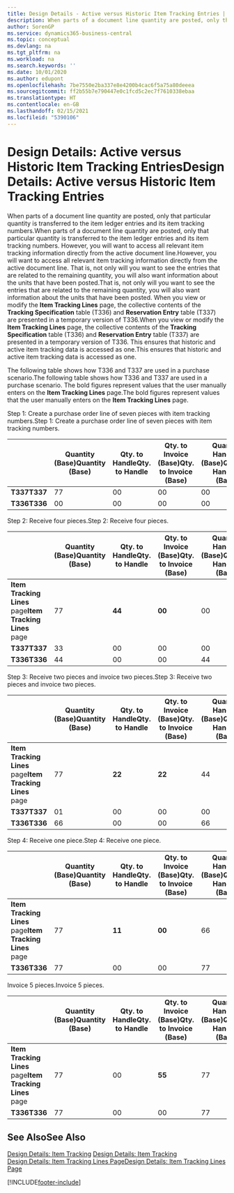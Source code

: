 ```yaml
---
title: Design Details - Active versus Historic Item Tracking Entries | Microsoft Docs
description: When parts of a document line quantity are posted, only that particular quantity is transferred to the item ledger entries and its item tracking numbers. However, you will want to access all relevant item tracking information directly from the active document line. That is, not only will you want to see the entries that are related to the remaining quantity, you will also want information about the units that have been posted. When you view or modify the **Item Tracking Lines** page, the collective contents of the **Tracking Specification** table (T336) and **Reservation Entry** table (T337) are presented in a temporary version of T336. This ensures that historic and active item tracking data is accessed as one.
author: SorenGP
ms.service: dynamics365-business-central
ms.topic: conceptual
ms.devlang: na
ms.tgt_pltfrm: na
ms.workload: na
ms.search.keywords: ''
ms.date: 10/01/2020
ms.author: edupont
ms.openlocfilehash: 7be7550e2ba337e8e4200b4cac6f5a75a80deeea
ms.sourcegitcommit: ff2b55b7e790447e0c1fcd5c2ec7f7610338ebaa
ms.translationtype: HT
ms.contentlocale: en-GB
ms.lasthandoff: 02/15/2021
ms.locfileid: "5390106"
---
```

# <a name="design-details-active-versus-historic-item-tracking-entries"></a><span data-ttu-id="5ef1a-107">Design Details: Active versus Historic Item Tracking Entries</span><span class="sxs-lookup"><span data-stu-id="5ef1a-107">Design Details: Active versus Historic Item Tracking Entries</span></span>
<span data-ttu-id="5ef1a-108">When parts of a document line quantity are posted, only that particular quantity is transferred to the item ledger entries and its item tracking numbers.</span><span class="sxs-lookup"><span data-stu-id="5ef1a-108">When parts of a document line quantity are posted, only that particular quantity is transferred to the item ledger entries and its item tracking numbers.</span></span> <span data-ttu-id="5ef1a-109">However, you will want to access all relevant item tracking information directly from the active document line.</span><span class="sxs-lookup"><span data-stu-id="5ef1a-109">However, you will want to access all relevant item tracking information directly from the active document line.</span></span> <span data-ttu-id="5ef1a-110">That is, not only will you want to see the entries that are related to the remaining quantity, you will also want information about the units that have been posted.</span><span class="sxs-lookup"><span data-stu-id="5ef1a-110">That is, not only will you want to see the entries that are related to the remaining quantity, you will also want information about the units that have been posted.</span></span> <span data-ttu-id="5ef1a-111">When you view or modify the **Item Tracking Lines** page, the collective contents of the **Tracking Specification** table (T336) and **Reservation Entry** table (T337) are presented in a temporary version of T336.</span><span class="sxs-lookup"><span data-stu-id="5ef1a-111">When you view or modify the **Item Tracking Lines** page, the collective contents of the **Tracking Specification** table (T336) and **Reservation Entry** table (T337) are presented in a temporary version of T336.</span></span> <span data-ttu-id="5ef1a-112">This ensures that historic and active item tracking data is accessed as one.</span><span class="sxs-lookup"><span data-stu-id="5ef1a-112">This ensures that historic and active item tracking data is accessed as one.</span></span>  

 <span data-ttu-id="5ef1a-113">The following table shows how T336 and T337 are used in a purchase scenario.</span><span class="sxs-lookup"><span data-stu-id="5ef1a-113">The following table shows how T336 and T337 are used in a purchase scenario.</span></span> <span data-ttu-id="5ef1a-114">The bold figures represent values that the user manually enters on the **Item Tracking Lines** page.</span><span class="sxs-lookup"><span data-stu-id="5ef1a-114">The bold figures represent values that the user manually enters on the **Item Tracking Lines** page.</span></span>  

 <span data-ttu-id="5ef1a-115">Step 1: Create a purchase order line of seven pieces with item tracking numbers.</span><span class="sxs-lookup"><span data-stu-id="5ef1a-115">Step 1: Create a purchase order line of seven pieces with item tracking numbers.</span></span>  

||<span data-ttu-id="5ef1a-116">**Quantity (Base)**</span><span class="sxs-lookup"><span data-stu-id="5ef1a-116">**Quantity (Base)**</span></span>|<span data-ttu-id="5ef1a-117">**Qty. to Handle**</span><span class="sxs-lookup"><span data-stu-id="5ef1a-117">**Qty. to Handle**</span></span>|<span data-ttu-id="5ef1a-118">**Qty. to Invoice (Base)**</span><span class="sxs-lookup"><span data-stu-id="5ef1a-118">**Qty. to Invoice (Base)**</span></span>|<span data-ttu-id="5ef1a-119">**Quantity Handled (Base)**</span><span class="sxs-lookup"><span data-stu-id="5ef1a-119">**Quantity Handled (Base)**</span></span>|<span data-ttu-id="5ef1a-120">**Quantity Invoiced (Base)**</span><span class="sxs-lookup"><span data-stu-id="5ef1a-120">**Quantity Invoiced (Base)**</span></span>|  
|-|----------------------------------------------|--------------------------------------------|------------------------------------------------------|-------------------------------------------------------|--------------------------------------------------------|  
|<span data-ttu-id="5ef1a-121">**T337**</span><span class="sxs-lookup"><span data-stu-id="5ef1a-121">**T337**</span></span>|<span data-ttu-id="5ef1a-122">7</span><span class="sxs-lookup"><span data-stu-id="5ef1a-122">7</span></span>|<span data-ttu-id="5ef1a-123">0</span><span class="sxs-lookup"><span data-stu-id="5ef1a-123">0</span></span>|<span data-ttu-id="5ef1a-124">0</span><span class="sxs-lookup"><span data-stu-id="5ef1a-124">0</span></span>|<span data-ttu-id="5ef1a-125">0</span><span class="sxs-lookup"><span data-stu-id="5ef1a-125">0</span></span>|<span data-ttu-id="5ef1a-126">0</span><span class="sxs-lookup"><span data-stu-id="5ef1a-126">0</span></span>|  
|<span data-ttu-id="5ef1a-127">**T336**</span><span class="sxs-lookup"><span data-stu-id="5ef1a-127">**T336**</span></span>|<span data-ttu-id="5ef1a-128">0</span><span class="sxs-lookup"><span data-stu-id="5ef1a-128">0</span></span>|<span data-ttu-id="5ef1a-129">0</span><span class="sxs-lookup"><span data-stu-id="5ef1a-129">0</span></span>|<span data-ttu-id="5ef1a-130">0</span><span class="sxs-lookup"><span data-stu-id="5ef1a-130">0</span></span>|<span data-ttu-id="5ef1a-131">0</span><span class="sxs-lookup"><span data-stu-id="5ef1a-131">0</span></span>|<span data-ttu-id="5ef1a-132">0</span><span class="sxs-lookup"><span data-stu-id="5ef1a-132">0</span></span>|  

 <span data-ttu-id="5ef1a-133">Step 2: Receive four pieces.</span><span class="sxs-lookup"><span data-stu-id="5ef1a-133">Step 2: Receive four pieces.</span></span>  

||<span data-ttu-id="5ef1a-134">**Quantity (Base)**</span><span class="sxs-lookup"><span data-stu-id="5ef1a-134">**Quantity (Base)**</span></span>|<span data-ttu-id="5ef1a-135">**Qty. to Handle**</span><span class="sxs-lookup"><span data-stu-id="5ef1a-135">**Qty. to Handle**</span></span>|<span data-ttu-id="5ef1a-136">**Qty. to Invoice (Base)**</span><span class="sxs-lookup"><span data-stu-id="5ef1a-136">**Qty. to Invoice (Base)**</span></span>|<span data-ttu-id="5ef1a-137">**Quantity Handled (Base)**</span><span class="sxs-lookup"><span data-stu-id="5ef1a-137">**Quantity Handled (Base)**</span></span>|<span data-ttu-id="5ef1a-138">**Quantity Invoiced (Base)**</span><span class="sxs-lookup"><span data-stu-id="5ef1a-138">**Quantity Invoiced (Base)**</span></span>|  
|-|----------------------------------------------|--------------------------------------------|------------------------------------------------------|-------------------------------------------------------|--------------------------------------------------------|  
|<span data-ttu-id="5ef1a-139">**Item Tracking Lines** page</span><span class="sxs-lookup"><span data-stu-id="5ef1a-139">**Item Tracking Lines** page</span></span>|<span data-ttu-id="5ef1a-140">7</span><span class="sxs-lookup"><span data-stu-id="5ef1a-140">7</span></span>|<span data-ttu-id="5ef1a-141">**4**</span><span class="sxs-lookup"><span data-stu-id="5ef1a-141">**4**</span></span>|<span data-ttu-id="5ef1a-142">**0**</span><span class="sxs-lookup"><span data-stu-id="5ef1a-142">**0**</span></span>|<span data-ttu-id="5ef1a-143">0</span><span class="sxs-lookup"><span data-stu-id="5ef1a-143">0</span></span>|<span data-ttu-id="5ef1a-144">0</span><span class="sxs-lookup"><span data-stu-id="5ef1a-144">0</span></span>|  
|<span data-ttu-id="5ef1a-145">**T337**</span><span class="sxs-lookup"><span data-stu-id="5ef1a-145">**T337**</span></span>|<span data-ttu-id="5ef1a-146">3</span><span class="sxs-lookup"><span data-stu-id="5ef1a-146">3</span></span>|<span data-ttu-id="5ef1a-147">0</span><span class="sxs-lookup"><span data-stu-id="5ef1a-147">0</span></span>|<span data-ttu-id="5ef1a-148">0</span><span class="sxs-lookup"><span data-stu-id="5ef1a-148">0</span></span>|<span data-ttu-id="5ef1a-149">0</span><span class="sxs-lookup"><span data-stu-id="5ef1a-149">0</span></span>|<span data-ttu-id="5ef1a-150">0</span><span class="sxs-lookup"><span data-stu-id="5ef1a-150">0</span></span>|  
|<span data-ttu-id="5ef1a-151">**T336**</span><span class="sxs-lookup"><span data-stu-id="5ef1a-151">**T336**</span></span>|<span data-ttu-id="5ef1a-152">4</span><span class="sxs-lookup"><span data-stu-id="5ef1a-152">4</span></span>|<span data-ttu-id="5ef1a-153">0</span><span class="sxs-lookup"><span data-stu-id="5ef1a-153">0</span></span>|<span data-ttu-id="5ef1a-154">0</span><span class="sxs-lookup"><span data-stu-id="5ef1a-154">0</span></span>|<span data-ttu-id="5ef1a-155">4</span><span class="sxs-lookup"><span data-stu-id="5ef1a-155">4</span></span>|<span data-ttu-id="5ef1a-156">0</span><span class="sxs-lookup"><span data-stu-id="5ef1a-156">0</span></span>|  

 <span data-ttu-id="5ef1a-157">Step 3: Receive two pieces and invoice two pieces.</span><span class="sxs-lookup"><span data-stu-id="5ef1a-157">Step 3: Receive two pieces and invoice two pieces.</span></span>  

||<span data-ttu-id="5ef1a-158">**Quantity (Base)**</span><span class="sxs-lookup"><span data-stu-id="5ef1a-158">**Quantity (Base)**</span></span>|<span data-ttu-id="5ef1a-159">**Qty. to Handle**</span><span class="sxs-lookup"><span data-stu-id="5ef1a-159">**Qty. to Handle**</span></span>|<span data-ttu-id="5ef1a-160">**Qty. to Invoice (Base)**</span><span class="sxs-lookup"><span data-stu-id="5ef1a-160">**Qty. to Invoice (Base)**</span></span>|<span data-ttu-id="5ef1a-161">**Quantity Handled (Base)**</span><span class="sxs-lookup"><span data-stu-id="5ef1a-161">**Quantity Handled (Base)**</span></span>|<span data-ttu-id="5ef1a-162">**Quantity Invoiced (Base)**</span><span class="sxs-lookup"><span data-stu-id="5ef1a-162">**Quantity Invoiced (Base)**</span></span>|  
|-|----------------------------------------------|--------------------------------------------|------------------------------------------------------|-------------------------------------------------------|--------------------------------------------------------|  
|<span data-ttu-id="5ef1a-163">**Item Tracking Lines** page</span><span class="sxs-lookup"><span data-stu-id="5ef1a-163">**Item Tracking Lines** page</span></span>|<span data-ttu-id="5ef1a-164">7</span><span class="sxs-lookup"><span data-stu-id="5ef1a-164">7</span></span>|<span data-ttu-id="5ef1a-165">**2**</span><span class="sxs-lookup"><span data-stu-id="5ef1a-165">**2**</span></span>|<span data-ttu-id="5ef1a-166">**2**</span><span class="sxs-lookup"><span data-stu-id="5ef1a-166">**2**</span></span>|<span data-ttu-id="5ef1a-167">4</span><span class="sxs-lookup"><span data-stu-id="5ef1a-167">4</span></span>|<span data-ttu-id="5ef1a-168">0</span><span class="sxs-lookup"><span data-stu-id="5ef1a-168">0</span></span>|  
|<span data-ttu-id="5ef1a-169">**T337**</span><span class="sxs-lookup"><span data-stu-id="5ef1a-169">**T337**</span></span>|<span data-ttu-id="5ef1a-170">0</span><span class="sxs-lookup"><span data-stu-id="5ef1a-170">1</span></span>|<span data-ttu-id="5ef1a-171">0</span><span class="sxs-lookup"><span data-stu-id="5ef1a-171">0</span></span>|<span data-ttu-id="5ef1a-172">0</span><span class="sxs-lookup"><span data-stu-id="5ef1a-172">0</span></span>|<span data-ttu-id="5ef1a-173">0</span><span class="sxs-lookup"><span data-stu-id="5ef1a-173">0</span></span>|<span data-ttu-id="5ef1a-174">0</span><span class="sxs-lookup"><span data-stu-id="5ef1a-174">0</span></span>|  
|<span data-ttu-id="5ef1a-175">**T336**</span><span class="sxs-lookup"><span data-stu-id="5ef1a-175">**T336**</span></span>|<span data-ttu-id="5ef1a-176">6</span><span class="sxs-lookup"><span data-stu-id="5ef1a-176">6</span></span>|<span data-ttu-id="5ef1a-177">0</span><span class="sxs-lookup"><span data-stu-id="5ef1a-177">0</span></span>|<span data-ttu-id="5ef1a-178">0</span><span class="sxs-lookup"><span data-stu-id="5ef1a-178">0</span></span>|<span data-ttu-id="5ef1a-179">6</span><span class="sxs-lookup"><span data-stu-id="5ef1a-179">6</span></span>|<span data-ttu-id="5ef1a-180">2</span><span class="sxs-lookup"><span data-stu-id="5ef1a-180">2</span></span>|  

 <span data-ttu-id="5ef1a-181">Step 4: Receive one piece.</span><span class="sxs-lookup"><span data-stu-id="5ef1a-181">Step 4: Receive one piece.</span></span>  

||<span data-ttu-id="5ef1a-182">**Quantity (Base)**</span><span class="sxs-lookup"><span data-stu-id="5ef1a-182">**Quantity (Base)**</span></span>|<span data-ttu-id="5ef1a-183">**Qty. to Handle**</span><span class="sxs-lookup"><span data-stu-id="5ef1a-183">**Qty. to Handle**</span></span>|<span data-ttu-id="5ef1a-184">**Qty. to Invoice (Base)**</span><span class="sxs-lookup"><span data-stu-id="5ef1a-184">**Qty. to Invoice (Base)**</span></span>|<span data-ttu-id="5ef1a-185">**Quantity Handled (Base)**</span><span class="sxs-lookup"><span data-stu-id="5ef1a-185">**Quantity Handled (Base)**</span></span>|<span data-ttu-id="5ef1a-186">**Quantity Invoiced (Base)**</span><span class="sxs-lookup"><span data-stu-id="5ef1a-186">**Quantity Invoiced (Base)**</span></span>|  
|-|----------------------------------------------|--------------------------------------------|------------------------------------------------------|-------------------------------------------------------|--------------------------------------------------------|  
|<span data-ttu-id="5ef1a-187">**Item Tracking Lines** page</span><span class="sxs-lookup"><span data-stu-id="5ef1a-187">**Item Tracking Lines** page</span></span>|<span data-ttu-id="5ef1a-188">7</span><span class="sxs-lookup"><span data-stu-id="5ef1a-188">7</span></span>|<span data-ttu-id="5ef1a-189">**1**</span><span class="sxs-lookup"><span data-stu-id="5ef1a-189">**1**</span></span>|<span data-ttu-id="5ef1a-190">**0**</span><span class="sxs-lookup"><span data-stu-id="5ef1a-190">**0**</span></span>|<span data-ttu-id="5ef1a-191">6</span><span class="sxs-lookup"><span data-stu-id="5ef1a-191">6</span></span>|<span data-ttu-id="5ef1a-192">2</span><span class="sxs-lookup"><span data-stu-id="5ef1a-192">2</span></span>|  
|<span data-ttu-id="5ef1a-193">**T336**</span><span class="sxs-lookup"><span data-stu-id="5ef1a-193">**T336**</span></span>|<span data-ttu-id="5ef1a-194">7</span><span class="sxs-lookup"><span data-stu-id="5ef1a-194">7</span></span>|<span data-ttu-id="5ef1a-195">0</span><span class="sxs-lookup"><span data-stu-id="5ef1a-195">0</span></span>|<span data-ttu-id="5ef1a-196">0</span><span class="sxs-lookup"><span data-stu-id="5ef1a-196">0</span></span>|<span data-ttu-id="5ef1a-197">7</span><span class="sxs-lookup"><span data-stu-id="5ef1a-197">7</span></span>|<span data-ttu-id="5ef1a-198">2</span><span class="sxs-lookup"><span data-stu-id="5ef1a-198">2</span></span>|  

 <span data-ttu-id="5ef1a-199">Invoice 5 pieces.</span><span class="sxs-lookup"><span data-stu-id="5ef1a-199">Invoice 5 pieces.</span></span>  

||<span data-ttu-id="5ef1a-200">**Quantity (Base)**</span><span class="sxs-lookup"><span data-stu-id="5ef1a-200">**Quantity (Base)**</span></span>|<span data-ttu-id="5ef1a-201">**Qty. to Handle**</span><span class="sxs-lookup"><span data-stu-id="5ef1a-201">**Qty. to Handle**</span></span>|<span data-ttu-id="5ef1a-202">**Qty. to Invoice (Base)**</span><span class="sxs-lookup"><span data-stu-id="5ef1a-202">**Qty. to Invoice (Base)**</span></span>|<span data-ttu-id="5ef1a-203">**Quantity Handled (Base)**</span><span class="sxs-lookup"><span data-stu-id="5ef1a-203">**Quantity Handled (Base)**</span></span>|<span data-ttu-id="5ef1a-204">**Quantity Invoiced (Base)**</span><span class="sxs-lookup"><span data-stu-id="5ef1a-204">**Quantity Invoiced (Base)**</span></span>|  
|-|----------------------------------------------|--------------------------------------------|------------------------------------------------------|-------------------------------------------------------|--------------------------------------------------------|  
|<span data-ttu-id="5ef1a-205">**Item Tracking Lines** page</span><span class="sxs-lookup"><span data-stu-id="5ef1a-205">**Item Tracking Lines** page</span></span>|<span data-ttu-id="5ef1a-206">7</span><span class="sxs-lookup"><span data-stu-id="5ef1a-206">7</span></span>|<span data-ttu-id="5ef1a-207">0</span><span class="sxs-lookup"><span data-stu-id="5ef1a-207">0</span></span>|<span data-ttu-id="5ef1a-208">**5**</span><span class="sxs-lookup"><span data-stu-id="5ef1a-208">**5**</span></span>|<span data-ttu-id="5ef1a-209">7</span><span class="sxs-lookup"><span data-stu-id="5ef1a-209">7</span></span>|<span data-ttu-id="5ef1a-210">2</span><span class="sxs-lookup"><span data-stu-id="5ef1a-210">2</span></span>|  
|<span data-ttu-id="5ef1a-211">**T336**</span><span class="sxs-lookup"><span data-stu-id="5ef1a-211">**T336**</span></span>|<span data-ttu-id="5ef1a-212">7</span><span class="sxs-lookup"><span data-stu-id="5ef1a-212">7</span></span>|<span data-ttu-id="5ef1a-213">0</span><span class="sxs-lookup"><span data-stu-id="5ef1a-213">0</span></span>|<span data-ttu-id="5ef1a-214">0</span><span class="sxs-lookup"><span data-stu-id="5ef1a-214">0</span></span>|<span data-ttu-id="5ef1a-215">7</span><span class="sxs-lookup"><span data-stu-id="5ef1a-215">7</span></span>|<span data-ttu-id="5ef1a-216">7</span><span class="sxs-lookup"><span data-stu-id="5ef1a-216">7</span></span>|  

## <a name="see-also"></a><span data-ttu-id="5ef1a-217">See Also</span><span class="sxs-lookup"><span data-stu-id="5ef1a-217">See Also</span></span>  
 <span data-ttu-id="5ef1a-218">[Design Details: Item Tracking](design-details-item-tracking.md) </span><span class="sxs-lookup"><span data-stu-id="5ef1a-218">[Design Details: Item Tracking](design-details-item-tracking.md) </span></span>  
 [<span data-ttu-id="5ef1a-219">Design Details: Item Tracking Lines Page</span><span class="sxs-lookup"><span data-stu-id="5ef1a-219">Design Details: Item Tracking Lines Page</span></span>](design-details-item-tracking-lines-window.md)


[!INCLUDE[footer-include](includes/footer-banner.md)]